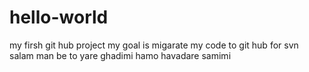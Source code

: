 # hello-world
my firsh git hub project
my goal is migarate my code to git hub for svn
salam man be to yare ghadimi
hamo havadare samimi